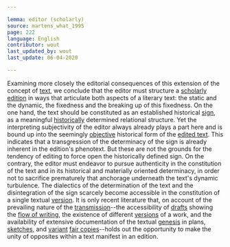 ```yaml
---

lemma: editor (scholarly)
source: martens_what_1995
page: 222
language: English
contributor: wout
last_updated_by: wout
last_update: 06-04-2020

---
```


Examining more closely the editorial consequences of this extension of the concept of [text](text.html), we conclude that the editor must structure a [scholarly edition](editionScholarly.html) in ways that articulate both aspects of a literary text: the static and the dynamic, the fixedness and the breaking up of this fixedness. On the one hand, the text should be constituted as an established historical [sign](textSign.html), as a meaningful [historically](history.html) determined relational structure. Yet the interpreting subjectivity of the editor always already plays a part here and is bound up into the seemingly [objective](objectivity.html) historical form of the [edited text](textEdited.html). This indicates that a transgression of the determinacy of the sign is already inherent in the edition's phenotext. But these are not the grounds for the tendency of editing to force open the historically defined sign. On the contrary, the editor must endeavor to pursue authenticity in the constitution of the text and in its historical and materially oriented determinacy, in order not to sacrifice prematurely that anchorage underneath the text's dynamic turbulence. The dialectics of the determination of the text and the disintegration of the sign scarcely become accessible in the constitution of a single textual [version](version.html). It is only recent literature that, on account of the prevailing nature of the [transmission](textualTransmission.html)--the accessibility of [drafts](draft.html) showing the [flow of writing](writingProcess.html), the existence of different [versions](version.html) of a work, and the availability of extensive documentation of the textual [genesis](genesis.html) in plans, [sketches](sketch.html), and [variant](variant.html) [fair copies](fairCopy.html)--holds out the opportunity to make the unity of opposites within a text manifest in an edition.
